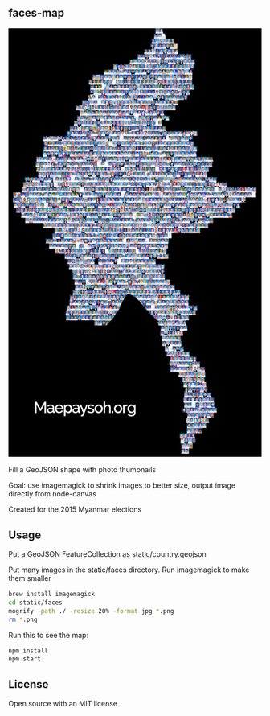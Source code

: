 ## faces-map

<img src="https://raw.githubusercontent.com/mapmeld/faces-map/master/minifiedmap.png"/>

Fill a GeoJSON shape with photo thumbnails

Goal: use imagemagick to shrink images to better size, output image directly from node-canvas

Created for the 2015 Myanmar elections

## Usage

Put a GeoJSON FeatureCollection as static/country.geojson

Put many images in the static/faces directory. Run imagemagick to make them smaller

```bash
brew install imagemagick
cd static/faces
mogrify -path ./ -resize 20% -format jpg *.png
rm *.png
```

Run this to see the map:

```bash
npm install
npm start
```

## License

Open source with an MIT license
